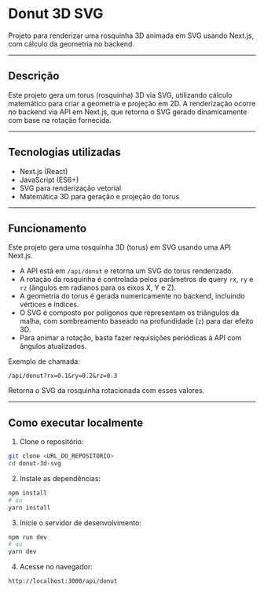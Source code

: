 # Donut 3D SVG

Projeto para renderizar uma rosquinha 3D animada em SVG usando Next.js, com cálculo da geometria no backend.

---

## Descrição

Este projeto gera um torus (rosquinha) 3D via SVG, utilizando cálculo matemático para criar a geometria e projeção em 2D. A renderização ocorre no backend via API em Next.js, que retorna o SVG gerado dinamicamente com base na rotação fornecida.

---

## Tecnologias utilizadas

-   Next.js (React)
-   JavaScript (ES6+)
-   SVG para renderização vetorial
-   Matemática 3D para geração e projeção do torus

---

## Funcionamento

Este projeto gera uma rosquinha 3D (torus) em SVG usando uma API Next.js.

-   A API está em `/api/donut` e retorna um SVG do torus renderizado.
-   A rotação da rosquinha é controlada pelos parâmetros de query `rx`, `ry` e `rz` (ângulos em radianos para os eixos X, Y e Z).
-   A geometria do torus é gerada numericamente no backend, incluindo vértices e índices.
-   O SVG é composto por polígonos que representam os triângulos da malha, com sombreamento baseado na profundidade (`z`) para dar efeito 3D.
-   Para animar a rotação, basta fazer requisições periódicas à API com ângulos atualizados.

Exemplo de chamada:

```
/api/donut?rx=0.1&ry=0.2&rz=0.3
```

Retorna o SVG da rosquinha rotacionada com esses valores.

---

## Como executar localmente

1. Clone o repositório:

```bash
git clone <URL_DO_REPOSITORIO>
cd donut-3d-svg
```

2. Instale as dependências:

```bash
npm install
# ou
yarn install
```

3. Inicie o servidor de desenvolvimento:

```bash
npm run dev
# ou
yarn dev
```

4. Acesse no navegador:

```
http://localhost:3000/api/donut
```
